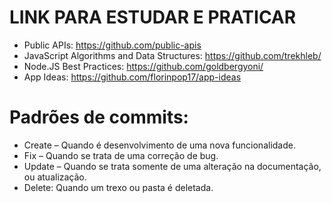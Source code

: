 # LINK PARA ESTUDAR E PRATICAR 
 - Public APIs: https://github.com/public-apis
 - JavaScript Algorithms and Data Structures: https://github.com/trekhleb/
 - Node.JS Best Practices: https://github.com/goldbergyoni/
 - App Ideas: https://github.com/florinpop17/app-ideas

# Padrões de commits:
 - Create – Quando é desenvolvimento de uma nova funcionalidade.
 - Fix – Quando se trata de uma correção de bug.
 - Update – Quando se trata somente de uma alteração na documentação, ou atualização.
 - Delete: Quando um trexo ou pasta é deletada.
